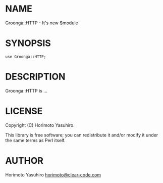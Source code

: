 # NAME

Groonga::HTTP - It's new $module

# SYNOPSIS

    use Groonga::HTTP;

# DESCRIPTION

Groonga::HTTP is ...

# LICENSE

Copyright (C) Horimoto Yasuhiro.

This library is free software; you can redistribute it and/or modify
it under the same terms as Perl itself.

# AUTHOR

Horimoto Yasuhiro <horimoto@clear-code.com>
